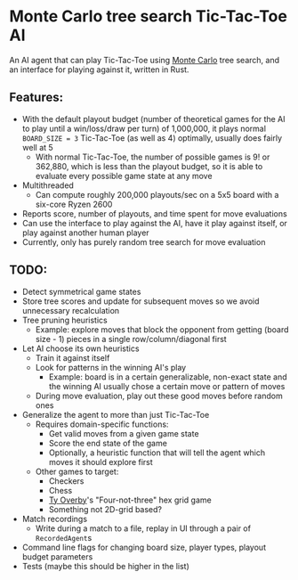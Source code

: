 # Monte Carlo tree search Tic-Tac-Toe AI

An AI agent that can play Tic-Tac-Toe using [Monte
Carlo](https://en.wikipedia.org/wiki/Monte_Carlo_tree_search) tree search, and an
interface for playing against it, written in Rust.

## Features:
- With the default playout budget (number of theoretical games for the AI to play
  until a win/loss/draw per turn) of 1,000,000, it plays normal `BOARD_SIZE = 3`
  Tic-Tac-Toe (as well as 4) optimally, usually does fairly well at 5
  - With normal Tic-Tac-Toe, the number of possible games is 9! or 362,880, which is
    less than the playout budget, so it is able to evaluate every possible game state
    at any move
- Multithreaded 
  - Can compute roughly 200,000 playouts/sec on a 5x5 board with a six-core Ryzen 2600
- Reports score, number of playouts, and time spent for move evaluations
- Can use the interface to play against the AI, have it play against itself, or play
  against another human player
- Currently, only has purely random tree search for move evaluation

## TODO:
- Detect symmetrical game states
- Store tree scores and update for subsequent moves so we avoid unnecessary
  recalculation
- Tree pruning heuristics
  - Example: explore moves that block the opponent from getting (board size - 1) pieces
    in a single row/column/diagonal first
- Let AI choose its own heuristics
  - Train it against itself
  - Look for patterns in the winning AI's play
    - Example: board is in a certain generalizable, non-exact state and the winning AI
      usually chose a certain move or pattern of moves
  - During move evaluation, play out these good moves before random ones
- Generalize the agent to more than just Tic-Tac-Toe
  - Requires domain-specific functions:
    - Get valid moves from a given game state
    - Score the end state of the game
    - Optionally, a heuristic function that will tell the agent which moves it should
      explore first
  - Other games to target:
    - Checkers
    - Chess
    - [Ty Overby](https://github.com/TyOverby)'s "Four-not-three" hex grid game
    - Something not 2D-grid based?
- Match recordings
  - Write during a match to a file, replay in UI through a pair of `RecordedAgent`s
- Command line flags for changing board size, player types, playout budget parameters
- Tests (maybe this should be higher in the list)
